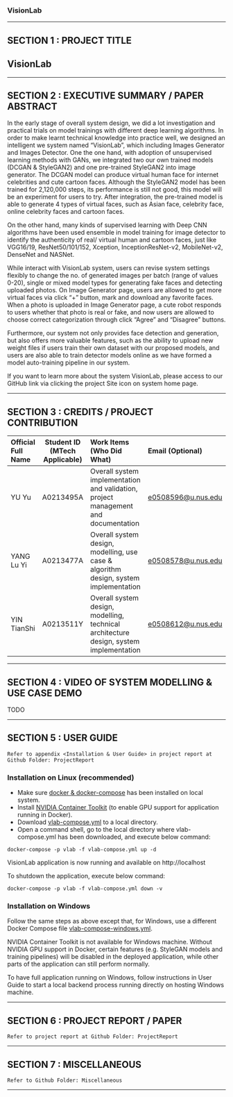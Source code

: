 ﻿### VisionLab

---

## SECTION 1 : PROJECT TITLE
## VisionLab

---

## SECTION 2 : EXECUTIVE SUMMARY / PAPER ABSTRACT
In the early stage of overall system design, we did a lot investigation and practical trials on model trainings with different deep learning algorithms. In order to make learnt technical knowledge into practice well, we designed an intelligent we system named “VisionLab”, which including Images Generator and Images Detector. 
One the one hand, with adoption of unsupervised learning methods with GANs, we integrated two our own trained models (DCGAN & StyleGAN2) and one pre-trained StyleGAN2 into image generator. The DCGAN model can produce virtual human face for internet celebrities and cute cartoon faces. Although the StyleGAN2 model has been trained for 2,120,000 steps, its performance is still not good, this model will be an experiment for users to try. After integration, the pre-trained model is able to generate 4 types of virtual faces, such as Asian face, celebrity face, online celebrity faces and cartoon faces. 

On the other hand, many kinds of supervised learning with Deep CNN algorithms have been used ensemble in model training for image detector to identify the authenticity of real/ virtual human and cartoon faces, just like VGG16/19, ResNet50/101/152, Xception, InceptionResNet-v2, MobileNet-v2, DenseNet and NASNet.

While interact with VisionLab system, users can revise system settings flexibly to change the no. of generated images per batch (range of values 0-20), single or mixed model types for generating fake faces and detecting uploaded photos. On Image Generator page, users are allowed to get more virtual faces via click “+” button, mark and download any favorite faces. When a photo is uploaded in Image Generator page, a cute robot responds to users whether that photo is real or fake, and now users are allowed to choose correct categorization through click “Agree” and “Disagree” buttons. 

Furthermore, our system not only provides face detection and generation, but also offers more valuable features, such as the ability to upload new weight files if users train their own dataset with our proposed models, and users are also able to train detector models online as we have formed a model auto-training pipeline in our system.

If you want to learn more about the system VisionLab, please access to our GitHub link via clicking the project Site icon on system home page. 

---

## SECTION 3 : CREDITS / PROJECT CONTRIBUTION

| Official Full Name  | Student ID (MTech Applicable)  | Work Items (Who Did What) | Email (Optional) |
| :------------ |:---------------:| :-----| :-----|
| YU Yu | A0213495A |Overall system implementation and validation, project management and documentation | e0508596@u.nus.edu |
| YANG Lu Yi | A0213477A |Overall system design, modelling, use case & algorithm design, system implementation | e0508578@u.nus.edu |
| YIN TianShi | A0213511Y |Overall system design, modelling, technical architecture design, system implementation | e0508612@u.nus.edu |

---

## SECTION 4 : VIDEO OF SYSTEM MODELLING & USE CASE DEMO
TODO

---

## SECTION 5 : USER GUIDE

`Refer to appendix <Installation & User Guide> in project report at Github Folder: ProjectReport`

### Installation on Linux (recommended)
- Make sure [docker & docker-compose](https://docs.docker.com/install/) has been installed on local system.
- Install [NVIDIA Container Toolkit](https://docs.nvidia.com/datacenter/cloud-native/container-toolkit/install-guide.html#docker) (to enable GPU support for application running in Docker).
- Download [vlab-compose.yml](https://github.com/IRS-3Y/Vision-Lab/blob/master/SystemCode/vlab-compose.yml) to a local directory.
- Open a command shell, go to the local directory where vlab-compose.yml has been downloaded, and execute below command:
```
docker-compose -p vlab -f vlab-compose.yml up -d
```
VisionLab application is now running and available on http://localhost

To shutdown the application, execute below command:
```
docker-compose -p vlab -f vlab-compose.yml down -v
```

### Installation on Windows
Follow the same steps as above except that, for Windows, use a different Docker Compose file [vlab-compose-windows.yml](https://github.com/IRS-3Y/Vision-Lab/blob/master/SystemCode/vlab-compose-windows.yml).

NVIDIA Container Toolkit is not available for Windows machine. Without NVIDIA GPU support in Docker, certain features (e.g. StyleGAN models and training pipelines) will be disabled in the deployed application, while other parts of the application can still perform normally.

To have full application running on Windows, follow instructions in User Guide to start a local backend process running directly on hosting Windows machine.


---

## SECTION 6 : PROJECT REPORT / PAPER

`Refer to project report at Github Folder: ProjectReport`

---

## SECTION 7 : MISCELLANEOUS

`Refer to Github Folder: Miscellaneous`

---

